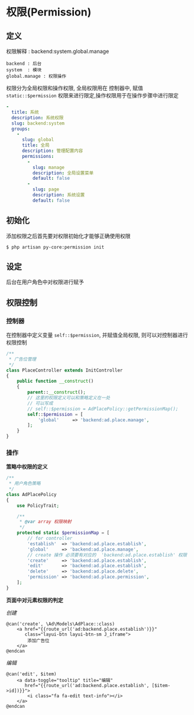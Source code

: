 # 权限(Permission)

## 定义

权限解释 : backend:system.global.manage

```
backend : 后台
system  : 模块
global.manage : 权限操作
```

权限分为全局权限和操作权限, 全局权限用在 控制器中, 赋值 `static::$permission` 权限来进行限定,操作权限用于在操作步骤中进行限定

```yaml
-
  title: 系统
  description: 系统权限
  slug: backend:system
  groups:
    -
      slug: global
      title: 全局
      description: 管理配置内容
      permissions:
        -
          slug: manage
          description: 全局设置菜单
          default: false
        -
          slug: page
          description: 系统设置
          default: false
```

## 初始化

添加权限之后首先要对权限初始化才能够正确使用权限

```
$ php artisan py-core:permission init
```

## 设定

后台在用户角色中对权限进行赋予

## 权限控制

### 控制器

在控制器中定义变量 `self::$permission`, 并赋值全局权限, 则可以对控制器进行权限控制

```php
/**
 * 广告位管理
 */
class PlaceController extends InitController
{
    public function __construct()
    {
        parent::__construct();
        // 这里的权限定义可以和策略定义在一处
        // 可以写成
        // self::$permission = AdPlacePolicy::getPermissionMap();
        self::$permission = [
            'global'     => 'backend:ad.place.manage',
        ];
    }
}
```

### 操作

**策略中权限的定义**

```php
/**
 * 用户角色策略
 */
class AdPlacePolicy
{
    use PolicyTrait;

    /**
     * @var array 权限映射
     */
    protected static $permissionMap = [
        // for controller
        'establish'  => 'backend:ad.place.establish',
        'global'     => 'backend:ad.place.manage',
        // create 操作 必须要有对应的  'backend:ad.place.establish' 权限
        'create'     => 'backend:ad.place.establish',
        'edit'       => 'backend:ad.place.establish',
        'delete'     => 'backend:ad.place.delete',
        'permission' => 'backend:ad.place.permission',
    ];
}
```

**页面中对元素权限的判定**

_创建_

```
@can('create', \Ad\Models\AdPlace::class)
    <a href="{{route_url('ad:backend.place.establish')}}"
       class="layui-btn layui-btn-sm J_iframe">
        添加广告位
    </a>
@endcan
```

_编辑_

```
@can('edit', $item)
    <a data-toggle="tooltip" title="编辑"
       href="{{route_url('ad:backend.place.establish', [$item->id])}}">
        <i class="fa fa-edit text-info"></i>
    </a>
@endcan
```
